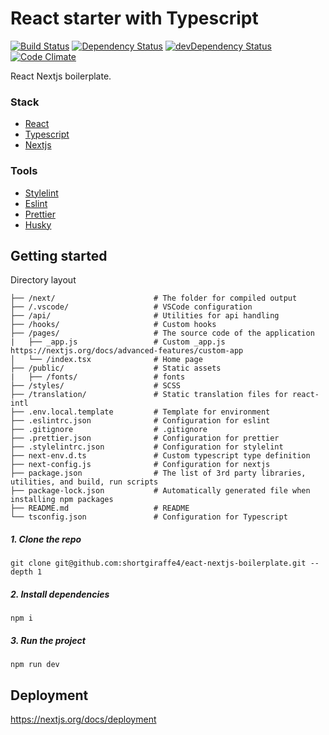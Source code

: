 # React starter with Typescript

[![Build Status](https://travis-ci.org/shortgiraffe4/react-nextjs-boilerplate.svg?branch=master)](https://travis-ci.org/shortgiraffe4/react-nextjs-boilerplate)
[![Dependency Status](https://david-dm.org/shortgiraffe4/react-nextjs-boilerplate.svg)](https://david-dm.org/shortgiraffe4/react-nextjs-boilerplate)
[![devDependency Status](https://david-dm.org/shortgiraffe4/react-nextjs-boilerplate/dev-status.svg)](https://david-dm.org/shortgiraffe4/react-nextjs-boilerplate#info=devDependencies)
[![Code Climate](https://codeclimate.com/github/shortgiraffe4/react-nextjs-boilerplate.svg)](https://codeclimate.com/github/shortgiraffe4/react-nextjs-boilerplate)

React Nextjs boilerplate.

### Stack

- [React](https://reactjs.org/)
- [Typescript](https://www.typescriptlang.org/)
- [Nextjs](https://nextjs.org//)

### Tools

- [Stylelint](https://stylelint.io/)
- [Eslint](https://eslint.org/)
- [Prettier](https://prettier.io/)
- [Husky](https://github.com/typicode/husky)

## Getting started

Directory layout

```
├── /next/                      # The folder for compiled output
├── /.vscode/                   # VSCode configuration
├── /api/                       # Utilities for api handling
├── /hooks/                     # Custom hooks
├── /pages/                     # The source code of the application
|   ├── _app.js                 # Custom _app.js https://nextjs.org/docs/advanced-features/custom-app
│   └── /index.tsx              # Home page
├── /public/                    # Static assets
|   ├── /fonts/                 # fonts
├── /styles/                    # SCSS
├── /translation/               # Static translation files for react-intl
├── .env.local.template         # Template for environment
├── .eslintrc.json              # Configuration for eslint
├── .gitignore                  # .gitignore
├── .prettier.json              # Configuration for prettier
├── .stylelintrc.json           # Configuration for stylelint
├── next-env.d.ts               # Custom typescript type definition
├── next-config.js              # Configuration for nextjs
├── package.json                # The list of 3rd party libraries, utilities, and build, run scripts
├── package-lock.json           # Automatically generated file when installing npm packages
├── README.md                   # README
└── tsconfig.json               # Configuration for Typescript
```

##### 1. Clone the repo

`git clone git@github.com:shortgiraffe4/eact-nextjs-boilerplate.git --depth 1`

##### 2. Install dependencies

`npm i`

##### 3. Run the project

`npm run dev`

## Deployment

https://nextjs.org/docs/deployment
